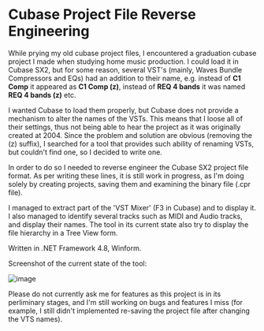 # Cubase Project File Reverse Engineering 

While prying my old cubase project files, I encountered a graduation cubase project I made when studying home music production.
I could load it in Cubase SX2, but for some reason, several VST's (mainly, Waves Bundle Compressors and EQs) had an addition to their name, e.g. instead of **C1 Comp** it appeared as **C1 Comp (z)**, instead of **REQ 4 bands** it was named **REQ 4 bands (z)** etc.

I wanted Cubase to load them properly, but Cubase does not provide a mechanism to alter the names of the VSTs. 
This means that I loose all of their settings, thus not being able to hear the project as it was originally created at 2004.
Since the problem and solution are obvious (removing the (z) suffix), I searched for a tool that provides such ability of renaming VSTs, but couldn't find one, so I decided to write one.

In order to do so I needed to reverse engineer the Cubase SX2 project file format.
As per writing these lines, it is still work in progress, as I'm doing solely by creating projects, saving them and examining the binary file (.cpr file).

I managed to extract part of the 'VST Mixer' (F3 in Cubase) and to display it. I also managed to identify several tracks such as MIDI and Audio tracks, and display their names.
The tool in its current state also try to display the file hierarchy in a Tree View form.

Written in .NET Framework 4.8, Winform.

Screenshot of the current state of the tool:

![image](https://github.com/omeriko9/Cubase-Project-File-Reverse-Engineering/assets/5153984/f8419e71-9c79-4784-9f86-d056c6fd4528)

Please do not currently ask me for features as this project is in its perliminary stages, and I'm still working on bugs and features I miss (for example, I still didn't implemented re-saving the project file after changing the VTS names).
